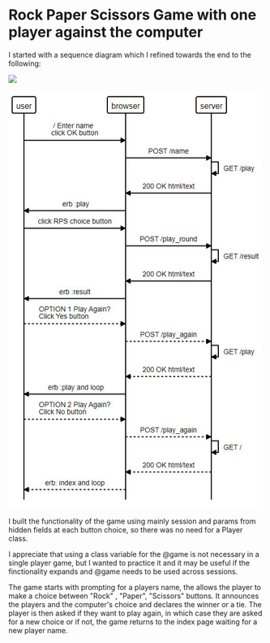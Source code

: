 # Rock Paper Scissors Game with one player against the computer

I started with a sequence diagram which I refined towards the end to the following:

![](https://i.imgur.com/YPckZ1y.jpg)

![](./sequence_diagram.jpg)


I built the functionality of the game using mainly session and params from hidden fields at each button choice, so there was no need for a Player class.

I appreciate that using a class variable for the @game is not necessary in a single player game, but I wanted to practice it and it may be useful if the finctionality expands and @game needs to be used across sessions. 

The game starts with prompting for a players name, the allows the player to make a choice between "Rock" , "Paper", "Scissors" buttons. 
It announces the players and the computer's choice and declares the winner or a tie.
The player is then asked if they want to play again, in which case they are asked for a new choice or if not, the game returns to the index page waiting for a new player name.


